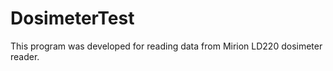 DosimeterTest
=============

This program was developed for reading data from Mirion LD220 dosimeter reader. 
